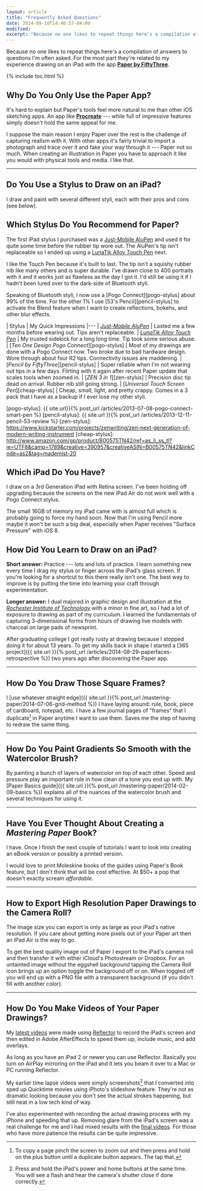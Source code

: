 ```yaml
---
layout: article
title: "Frequently Asked Questions"
date: 2014-09-10T14:46:57-04:00
modified: 
excerpt: "Because no one likes to repeat things here's a compilation of answers to questions I'm asked often."
---
```


Because no one likes to repeat things here's a compilation of answers to questions I'm often asked. For the most part they're related to my experience drawing on an iPad with the app [**Paper by FiftyThree**](http://www.fiftythree.com/paper).

{% include toc.html %}

## Why Do You Only Use the Paper App?

It's hard to explain but Paper's tools feel more natural to me than other iOS sketching apps. An app like [**Procreate**](http://procreate.si/) --- while full of impressive features simply doesn't hold the same appeal for me.

I suppose the main reason I enjoy Paper over the rest is the challenge of capturing realism with it. With other apps it's fairly trivial to import a photograph and trace over it and fake your way through it --- Paper not so much. When creating an illustration in Paper you have to approach it like you would with physical tools and media. I like that.

---

## Do You Use a Stylus to Draw on an iPad?

I draw and paint with several different styli, each with their pros and cons (see below).

## Which Stylus Do You Recommend for Paper?

The first iPad stylus I purchased was a [Just-Mobile AluPen][alupen-stylus] and used it for quite some time before the rubber tip wore out. The AluPen's tip isn't replaceable so I ended up using a [LunaTik Alloy Touch Pen][lunatik-stylus] next.

I like the Touch Pen because it's built to last. The tip isn't a squishy rubber nib like many others and is super durable. I've drawn close to 400 portraits with it and it works just as flawless as the day I got it. I'd still be using it if I hadn't been lured over to the dark-side of Bluetooth styli.

Speaking of Bluetooth styli, I now use a [Pogo Connect][pogo-stylus] about 99% of the time. For the other 1% I use [53's Pencil][pencil-stylus] to activate the Blend feature when I want to create reflections, bokehs, and other blur effects.

| Stylus | My Quick Impressions
|---
| [*Just-Mobile AluPen*][alupen-stylus] | Lasted me a few months before wearing out. Tips aren't replaceable.
| [*LunaTik Alloy Touch Pen*][lunatik-stylus] | My trusted sidekick for a long long time. Tip took some serious abuse.
| [*Ten One Design Pogo Connect*][pogo-stylus] | Most of my drawings are done with a Pogo Connect now. Two broke due to bad hardware design. Wore through about four R2 tips. Connectivity issues are maddening.
| [*Pencil by FiftyThree*][pencil-stylus] | Super reliable when I'm not wearing out tips in a few days. Flirting with it again after recent Paper update that scales tools when zoomed in.
| [*ZEN 3 in 1*][zen-stylus] | Precision disc tip dead on arrival. Rubber nib still going strong.
| [*Universal Touch Screen Pen*][cheap-stylus] | Cheap, small, light, and pretty crappy. Comes in a 3 pack that I have as a backup if I ever lose my other styli.

[alupen-stylus]: http://www.amazon.com/gp/product/B0042U9AT6/ref=as_li_tl?ie=UTF8&camp=1789&creative=390957&creativeASIN=B0042U9AT6&linkCode=as2&tag=mademist-20&linkId=RWJ5A43BF46FLB36
[lunatik-stylus]: http://www.amazon.com/gp/product/B00821TR7G/ref=as_li_ss_tl?ie=UTF8&tag=mademist-20&linkCode=as2&camp=1789&creative=390957&creativeASIN=B00821TR7G
[pogo-stylus]: {{ site.url}}{% post_url /articles/2013-07-08-pogo-connect-smart-pen %}
[pencil-stylus]: {{ site.url }}{% post_url /articles/2013-12-11-pencil-53-review %}
[zen-stylus]: https://www.kickstarter.com/projects/zenwriting/zen-next-generation-of-modern-writing-instrument
[cheap-stylus]: http://www.amazon.com/gp/product/B00575TN42/ref=as_li_ss_tl?ie=UTF8&camp=1789&creative=390957&creativeASIN=B00575TN42&linkCode=as2&tag=mademist-20

## Which iPad Do You Have?

I draw on a 3rd Generation iPad with Retina screen. I've been holding off upgrading because the screens on the new iPad Air do not work well with a Pogo Connect stylus. 

The small 16GB of memory my iPad came with is almost full which is probably going to force my hand soon. Now that I'm using Pencil more maybe it won't be such a big deal, especially when Paper receives "Surface Pressure" with iOS 8.

## How Did You Learn to Draw on an iPad?

**Short answer:** Practice --- lots and lots of practice. I learn something new every time I drag my stylus or finger across the iPad's glass screen. If you're looking for a shortcut to this there really isn't one. The best way to improve is by putting the time into learning your craft through experimentation.

**Longer answer:** I dual majored in graphic design and illustration at the [*Rochester Institute of Technology*](http://www.rit.edu/) with a minor in fine art, so I had a lot of exposure to drawing as part of my curriculum. I learned the fundamentals of capturing 3-dimensional forms from hours of drawing live models with charcoal on large pads of newsprint.

After graduating college I got really rusty at drawing because I stopped doing it for about 13 years. To get my skills back in shape I started a [365 project]({{ site.url }}{% post_url /articles/2014-08-29-paperfaces-retrospective %}) two years ago after discovering the Paper app.

---

## How Do You Draw Those Square Frames?

I [use whatever straight edge]({{ site.url }}{% post_url /mastering-paper/2014-07-06-grid-method %}) I have laying around: rule, book, piece of cardboard, notepad, etc. I have a few journal pages of "frames" that I duplicate[^duplicate-page] in Paper anytime I want to use them. Saves me the step of having to redraw the same thing.

[^duplicate-page]: To copy a page pinch the screen to zoom out and then press and hold on the <i class="fa fa-plus-circle"></i> plus button until a duplicate button appears. The tap that.

---

## How Do You Paint Gradients So Smooth with the Watercolor Brush?

By painting a bunch of layers of watercolor on top of each other. Speed and pressure play an important role in how clean of a tone you end up with. My [Paper Basics guide]({{ site.url }}{% post_url /mastering-paper/2014-02-09-basics %}) explains all of the nuances of the watercolor brush and several techniques for using it.

---

## Have You Ever Thought About Creating a *Mastering Paper* Book?

I have. Once I finish the next couple of tutorials I want to look into creating an eBook version or possibly a printed version.

I would love to print Moleskine books of the guides using Paper's Book feature, but I don't think that will be cost effective. At $50+ a pop that doesn't exactly scream *affordable*.

---

## How to Export High Resolution Paper Drawings to the Camera Roll?

The image size you can export is only as large as your iPad's native resolution. If you care about getting more pixels out of your Paper art then an iPad Air is the way to go.

To get the best quality image out of Paper I export to the iPad's camera roll and then transfer it with either iCloud's Photostream or Dropbox. For an untainted image without the eggshell background tapping the Camera Roll icon brings up an option toggle the background off or on. When toggled off you will end up with a PNG file with a transparent background (if you didn't fill with another color).

---

## How Do You Make Videos of Your Paper Drawings?

My [latest videos](https://www.youtube.com/playlist?list=PLaLqP2ipMLc6UugVLyTwWTiFtmmZzj7ao) were made using [Reflector](http://www.airsquirrels.com/reflector/) to record the iPad's screen and then edited in Adobe AfterEffects to speed them up, include music, and add overlays.

As long as you have an iPad 2 or newer you can use Reflector. Basically you turn on AirPlay mirroring on the iPad and it lets you beam it over to a Mac or PC running Reflector.

My earlier time lapse videos were simply screenshots[^screenshot] that I converted into sped up Quicktime movies using iPhoto's slideshow feature. They're not as dramatic looking because you don't see the actual strokes happening, but still neat in a low tech kind of way.

[^screenshot]: Press and hold the iPad's power and home buttons at the same time. You will see a flash and hear the camera's shutter close if done correctly.

I've also experimented with recording the actual drawing process with my iPhone and speeding that up. Removing glare from the iPad's screen was a real challenge for me and I had mixed results with the [final videos](https://www.youtube.com/watch?v=JqVzqVG0e5g&index=8&list=PLaLqP2ipMLc6UugVLyTwWTiFtmmZzj7ao). For those who have more patience the results can be quite impressive.